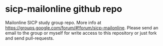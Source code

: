 sicp-mailonline github repo
===========================

Mailonline SICP study group repo. More info at https://groups.google.com/forum/#!forum/sicp-mailonline. Please send an email to the group or myself for write access to this repository or just fork and send pull-requests.
